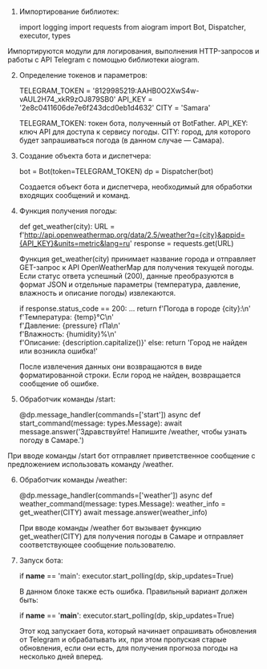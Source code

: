 1. Импортирование библиотек:
   
   import logging
   import requests
   from aiogram import Bot, Dispatcher, executor, types
   
Импортируются модули для логирования, выполнения HTTP-запросов и работы с API Telegram с помощью библиотеки aiogram.

2. Определение токенов и параметров:
   
   TELEGRAM_TOKEN = '8129985219:AAHB0O2XwS4w-vAUL2H74_xkR9zOJ879SB0'
   API_KEY = '2e8c0411606de7e6f243dcd0eb1d4632'
   CITY = 'Samara'
   
   TELEGRAM_TOKEN: токен бота, полученный от BotFather.
   API_KEY: ключ API для доступа к сервису погоды.
   CITY: город, для которого будет запрашиваться погода (в данном случае — Самара).

3. Создание объекта бота и диспетчера:
   
   bot = Bot(token=TELEGRAM_TOKEN)
   dp = Dispatcher(bot)
   
   Создается объект бота и диспетчера, необходимый для обработки входящих сообщений и команд.

4. Функция получения погоды:
   
   def get_weather(city):
       URL = f'http://api.openweathermap.org/data/2.5/weather?q={city}&appid={API_KEY}&units=metric&lang=ru'
       response = requests.get(URL)
   
   Функция get_weather(city) принимает название города и отправляет GET-запрос к API OpenWeatherMap для получения текущей погоды.
   Если статус ответа успешный (200), данные преобразуются в формат JSON и отдельные параметры (температура, давление, влажность и описание погоды) извлекаются.

   if response.status_code == 200:
           ...
           return f'Погода в городе {city}:\n' \
                  f'Температура: {temp}°C\n' \
                  f'Давление: {pressure} гПа\n' \
                  f'Влажность: {humidity}%\n' \
                  f'Описание: {description.capitalize()}'
       else:
           return 'Город не найден или возникла ошибка!'
   
   После извлечения данных они возвращаются в виде форматированной строки. Если город не найден, возвращается сообщение об ошибке.

6. Обработчик команды /start:
   
   @dp.message_handler(commands=['start'])
   async def start_command(message: types.Message):
       await message.answer('Здравствуйте! Напишите /weather, чтобы узнать погоду в Самаре.')
   
При вводе команды /start бот отправляет приветственное сообщение с предложением использовать команду /weather.

6. Обработчик команды /weather:
   
   @dp.message_handler(commands=['weather'])
   async def weather_command(message: types.Message):
       weather_info = get_weather(CITY)
       await message.answer(weather_info)
   
   При вводе команды /weather бот вызывает функцию get_weather(CITY) для получения погоды в Самаре и отправляет соответствующее сообщение пользователю.

7. Запуск бота:
   
   if __name__ == 'main':
       executor.start_polling(dp, skip_updates=True)
   
   В данном блоке также есть ошибка. Правильный вариант должен быть:
   
   if __name__ == '__main__':
       executor.start_polling(dp, skip_updates=True)
   
   Этот код запускает бота, который начинает опрашивать обновления от Telegram и обрабатывать их, при этом пропуская старые обновления, если они есть, для получения прогноза погоды на несколько дней вперед.
